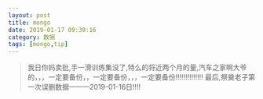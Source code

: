 ```yaml
---
layout: post
title: mongo
date: 2019-01-17 09:39:16
category: 数据
tags: [mongo,tip]
---
```


>我日你妈卖批,手一滑训练集没了,特么的将近两个月的量,汽车之家啊大爷的，，，一定要备份，，一定要备份，，，一定要备份!!!!!!!!!!!!!!
最后,祭奠老子第一次误删数据———2019-01-16日!!!!